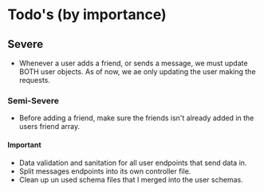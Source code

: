 # Todo's (by importance)

## Severe

- Whenever a user adds a friend, or sends a message, we must update BOTH user objects. As of now, we ae only updating the user making the requests.

### Semi-Severe

- Before adding a friend, make sure the friends isn't already added in the users friend array.

#### Important

- Data validation and sanitation for all user endpoints that send data in.
- Split messages endpoints into its own controller file.
- Clean up un used schema files that I merged into the user schemas.
